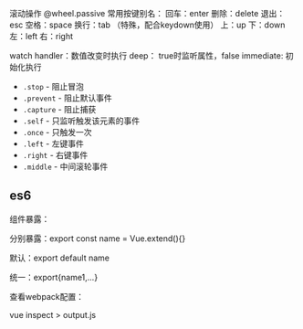 滚动操作
@wheel.passive
常用按键别名：
回车：enter
删除：delete
退出：esc
空格：space
换行：tab （特殊，配合keydown使用）
上：up
下：down
左：left
右：right


watch 
handler：数值改变时执行
deep： true时监听属性，false
immediate: 初始化执行 

-   `.stop` - 阻止冒泡
-   `.prevent` - 阻止默认事件
-   `.capture` - 阻止捕获
-   `.self` - 只监听触发该元素的事件
-   `.once` - 只触发一次
-   `.left` - 左键事件
-   `.right` - 右键事件
-   `.middle` - 中间滚轮事件



## es6

组件暴露：

分别暴露：export const name = Vue.extend(){}

默认：export default name 

统一：export{name1,...}



查看webpack配置：

vue inspect > output.js

